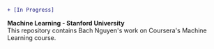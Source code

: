 ```diff
+ [In Progress]
``` 
**Machine Learning - Stanford University** <br />
This repository contains Bach Nguyen's work on Coursera's Machine Learning course.
